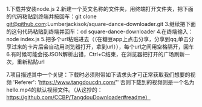 1.下载并安装node.js
2.新建一个英文名称的文件夹，用终端打开文件夹，把下面的代码粘贴到终端并按回车：git clone git@github.com:Lumberjackisok/square-dance-downloader.git
3.继续把下面的这句代码粘贴到终端并回车：cd square-dance-downloader
4.在终端输入：node index.js
5.把多个url粘贴进去（（在糖豆app上点击分享，分享到qq,单击分享过来的卡片后会自动用浏览器打开，拿到url）），每个url之间用空格隔开，回车
6.有时候可能会报JSON解析出错，Ctrl+C结束，在浏览器把打开的广场刷新一次，重新粘贴url

7.项目描述其中一个关键：下载时必须附带如下请求头才可正常获取我们想要的视频
'Referer': 'https://www.tangdoucdn.com/''
否则下载到的视频则是一个名为hello.mp4的默认视频文件。（从这抄的：https://github.com/CCBP/TangdouDownloader#readme）
